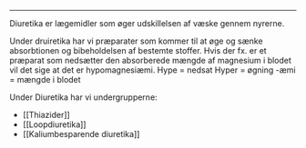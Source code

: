 ___
Diuretika er lægemidler som øger udskillelsen af væske gennem nyrerne.

Under druiretika har vi præparater som kommer til at øge og sænke absorbtionen og bibeholdelsen af bestemte stoffer. 
Hvis der fx. er et præparat som nedsætter den absorberede mængde af magnesium i blodet vil det sige at det er hypomagnesiæmi. 
Hype = nedsat
Hyper = øgning 
-æmi = mængde i blodet

Under Diuretika har vi undergrupperne:
- [[Thiazider]]
- [[Loopdiuretika]]
- [[Kaliumbesparende diuretika]]

